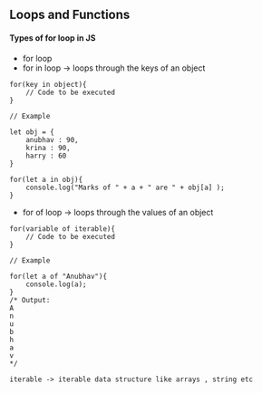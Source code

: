## Loops and Functions

#### Types of for loop in JS

- for loop
- for in loop -> loops through the keys of an object
```
for(key in object){
    // Code to be executed
}

// Example

let obj = {
    anubhav : 90,
    krina : 90,
    harry : 60
}

for(let a in obj){
    console.log("Marks of " + a + " are " + obj[a] );
}

```
- for of loop -> loops through the values of an object
```
for(variable of iterable){
    // Code to be executed
}

// Example

for(let a of "Anubhav"){
    console.log(a);
}
/* Output:
A
n
u
b
h
a
v
*/ 
 
iterable -> iterable data structure like arrays , string etc
```
